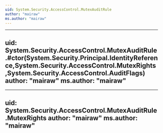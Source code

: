 ```yaml
---
uid: System.Security.AccessControl.MutexAuditRule
author: "mairaw"
ms.author: "mairaw"
---
```


---
uid: System.Security.AccessControl.MutexAuditRule.#ctor(System.Security.Principal.IdentityReference,System.Security.AccessControl.MutexRights,System.Security.AccessControl.AuditFlags)
author: "mairaw"
ms.author: "mairaw"
---

---
uid: System.Security.AccessControl.MutexAuditRule.MutexRights
author: "mairaw"
ms.author: "mairaw"
---
